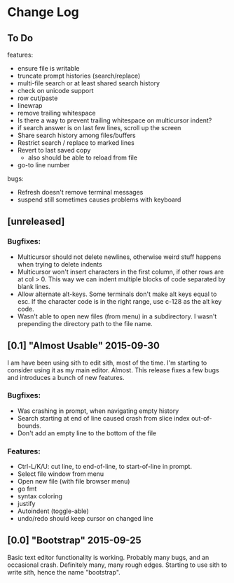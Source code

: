 Change Log
==========

## To Do

features:
 - ensure file is writable
 - truncate prompt histories (search/replace)
 - multi-file search or at least shared search history
 - check on unicode support
 - row cut/paste
 - linewrap
 - remove trailing whitespace
 - Is there a way to prevent trailing whitespace on multicursor indent?
 - if search answer is on last few lines, scroll up the screen
 - Share search history among files/buffers
 - Restrict search / replace to marked lines
 - Revert to last saved copy
   - also should be able to reload from file
 - go-to line number

bugs:
 - Refresh doesn't remove terminal messages
 - suspend still sometimes causes problems with keyboard


## [unreleased]

### Bugfixes:
 - Multicursor should not delete newlines, otherwise weird stuff happens when
   trying to delete indents
 - Multicursor won't insert characters in the first column, if other rows are
   at col > 0.  This way we can indent multiple blocks of code separated by
   blank lines.
 - Allow alternate alt-keys.  Some terminals don't make alt keys equal to esc.
   If the character code is in the right range, use c-128 as the alt key code.
 - Wasn't able to open new files (from menu) in a subdirectory.  I wasn't prepending
   the directory path to the file name.


## [0.1] "Almost Usable" 2015-09-30

I am have been using sith to edit sith, most of the time. I'm starting
to consider using it as my main editor. Almost. This release fixes a few
bugs and introduces a bunch of new features.

### Bugfixes:
 - Was crashing in prompt, when navigating empty history
 - Search starting at end of line caused crash from slice index out-of-bounds.
 - Don't add an empty line to the bottom of the file

### Features:
 - Ctrl-L/K/U: cut line, to end-of-line, to start-of-line in prompt.
 - Select file window from menu
 - Open new file (with file browser menu)
 - go fmt
 - syntax coloring
 - justify
 - Autoindent (toggle-able)
 - undo/redo should keep cursor on changed line



## [0.0] "Bootstrap" 2015-09-25

Basic text editor functionality is working. Probably many bugs, and an
occasional crash.  Definitely many, many rough edges.  Starting to use
sith to write sith, hence the name "bootstrap".


